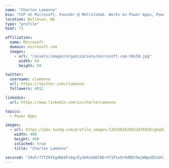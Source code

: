 ```yaml
---
name: "Charles Lamanna"
bio: "CVP at Microsoft, Founder @ MetricsHub. Works on Power Apps, Power Automate, Power Virtual Agent, Common Data Service and Dynamics 365."
location: Bellevue, WA
type: "profile"
heat: 71

affiliation:
  name: Microsoft
  domain: microsoft.com
  images:
    - url: "/assets/images/organizations/microsoft.com-50x50.jpg"
      width: 50
      height: 50

twitter:
  username: clamanna
  url: https://twitter.com/clamanna
  followers: 4012

linkedin:
  url: https://www.linkedin.com/in/charleslamanna

topics:
  - Power Apps

images:
  - url: https://pbs.twimg.com/profile_images/1263202626922876928/g6qGbHZ-_400x400.jpg
    width: 400
    height: 400
    isCached: true
    title: "Charles Lamanna"

secured: "24uF/77TZ9fkgdWe6Fvbq/Ey1HXxddGfAE+Vf1PivOrHdRDt9wjWBpdZUsGFZBfV5y8+Bc7WvQ7eepyr22GlfYpmvQGXqeJ7q2PSMtrAQUz9ZNtVctx3nJslvheN82amusM0BASPGVendDvVxJMMcbljjTkJUuFBoSTRyZKD6fhnrS8NiNjDIfKJCUyGJYf9ShkUCGkorLLbNv9VvXBQBcsdUHSYCay2nMw2ATAGOgSbUvsOMDBe0E8cC6qR33+R8ihu5gafOlXGzpp1ji6o7J8tf89RAR6XM5oT+cV0MFhC3yNVivBtCLPJJTokdYxwh0rEx6JZSxc32dae2cfNd5IVBBYar7sNfntNUwEeZuBg78MkeP7GtiDFR2PThYBITVsMJdHN9fWJDHic3T3peSMcD6cNi69x4kRE8zqT/Yg=;FHMiZ70+3xwB0KftuoY+fA=="
---
```


